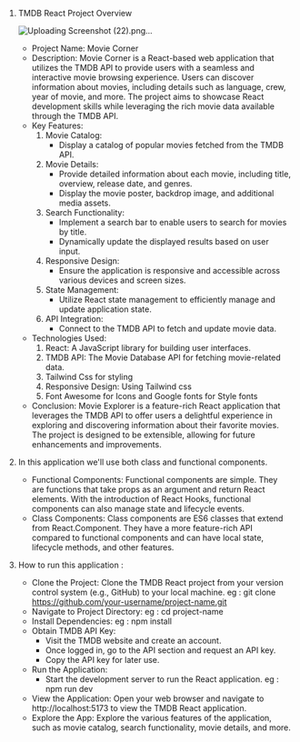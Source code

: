1. TMDB React Project Overview

    ![Uploading Screenshot (22).png…]()

    - Project Name: Movie Corner
    - Description: 
        Movie Corner is a React-based web application that utilizes the TMDB API to provide users with a seamless and interactive movie browsing experience. Users can discover information about movies, including details such as language, crew, year of movie, and more. The project aims to showcase React development skills while leveraging the rich movie data available through the TMDB API.
    - Key Features:
        1. Movie Catalog:
            - Display a catalog of popular movies fetched from the TMDB API.
        2. Movie Details:
            - Provide detailed information about each movie, including title, overview, release date, and genres.
            - Display the movie poster, backdrop image, and additional media assets.
        3. Search Functionality:
            - Implement a search bar to enable users to search for movies by title.
            - Dynamically update the displayed results based on user input.
        4. Responsive Design:
            - Ensure the application is responsive and accessible across various devices and screen sizes.
        5. State Management:
            - Utilize React state management to efficiently manage and update application state.   
        6. API Integration:
            - Connect to the TMDB API to fetch and update movie data.
    - Technologies Used:
        1. React: A JavaScript library for building user interfaces.
        2. TMDB API: The Movie Database API for fetching movie-related data.
        3. Tailwind Css for styling
        4. Responsive Design: Using Tailwind css
        5. Font Awesome for Icons and Google fonts for Style fonts
    - Conclusion:
        Movie Explorer is a feature-rich React application that leverages the TMDB API to offer users a delightful experience in exploring and discovering information about their favorite movies. The project is designed to be extensible, allowing for future enhancements and improvements.  

3. In this application we'll use both class and functional components.

    - Functional Components:
        Functional components are simple. They are functions that take props as an argument and return React elements. With the introduction of React Hooks, functional components can also manage state and lifecycle events.
    - Class Components:
        Class components are ES6 classes that extend from React.Component. They have a more feature-rich API compared to functional components and can have local state, lifecycle methods, and other features.

4. How to run this application :

    - Clone the Project: Clone the TMDB React project from your version control system (e.g., GitHub) to your local machine.
        eg : git clone https://github.com/your-username/project-name.git
    - Navigate to Project Directory:
        eg : cd project-name
    - Install Dependencies:
        eg : npm install
    - Obtain TMDB API Key:
        - Visit the TMDB website and create an account.
        - Once logged in, go to the API section and request an API key.
        - Copy the API key for later use.
    - Run the Application:
        - Start the development server to run the React application.
         eg : npm run dev
    - View the Application:
        Open your web browser and navigate to http://localhost:5173 to view the TMDB React application.
    - Explore the App:
        Explore the various features of the application, such as movie catalog, search functionality, movie details, and more.
